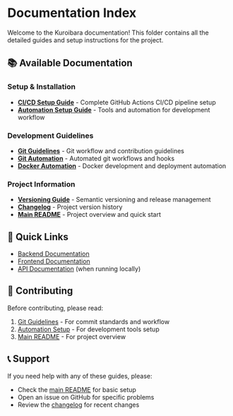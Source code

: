 # Documentation Index

Welcome to the Kuroibara documentation! This folder contains all the detailed guides and setup instructions for the project.

## 📚 Available Documentation

### Setup & Installation
- **[CI/CD Setup Guide](SETUP_CI_CD.md)** - Complete GitHub Actions CI/CD pipeline setup
- **[Automation Setup Guide](AUTOMATION_SETUP.md)** - Tools and automation for development workflow

### Development Guidelines
- **[Git Guidelines](GIT_GUIDELINES.md)** - Git workflow and contribution guidelines
- **[Git Automation](GIT_AUTOMATION.md)** - Automated git workflows and hooks
- **[Docker Automation](DOCKER_AUTOMATION.md)** - Docker development and deployment automation

### Project Information
- **[Versioning Guide](../VERSIONING.md)** - Semantic versioning and release management
- **[Changelog](../CHANGELOG.md)** - Project version history
- **[Main README](../README.md)** - Project overview and quick start

## 🔗 Quick Links

- [Backend Documentation](../backend/README.md)
- [Frontend Documentation](../frontend/README.md)
- [API Documentation](http://localhost:8000/api/docs) (when running locally)

## 🤝 Contributing

Before contributing, please read:
1. [Git Guidelines](GIT_GUIDELINES.md) - For commit standards and workflow
2. [Automation Setup](AUTOMATION_SETUP.md) - For development tools setup
3. [Main README](../README.md) - For project overview

## 📞 Support

If you need help with any of these guides, please:
- Check the [main README](../README.md) for basic setup
- Open an issue on GitHub for specific problems
- Review the [changelog](../CHANGELOG.md) for recent changes

